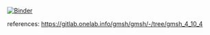 [![Binder](https://mybinder.org/badge_logo.svg)](https://mybinder.org/v2/gh/masonamccallum/topowave.jl.git/HEAD?labpath=src%2Ftopowave_notebook.jl)

references: https://gitlab.onelab.info/gmsh/gmsh/-/tree/gmsh_4_10_4
